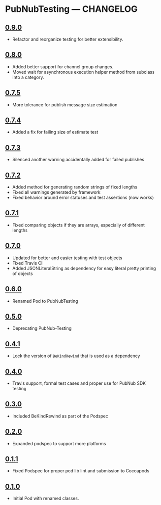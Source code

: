 # PubNubTesting — CHANGELOG

## [0.9.0](https://github.com/pubnub/objective-c-testing/releases/tag/0.9.0)

* Refactor and reorganize testing for better extensibility.

## [0.8.0](https://github.com/pubnub/objective-c-testing/releases/tag/0.8.0)

* Added better support for channel group changes.
* Moved wait for asynchronous execution helper method from subclass into a category.

## [0.7.5](https://github.com/pubnub/objective-c-testing/releases/tag/0.7.5)

* More tolerance for publish message size estimation

## [0.7.4](https://github.com/pubnub/objective-c-testing/releases/tag/0.7.4)

* Added a fix for failing size of estimate test

## [0.7.3](https://github.com/pubnub/objective-c-testing/releases/tag/0.7.3)

* Silenced another warning accidentally added for failed publishes

## [0.7.2](https://github.com/pubnub/objective-c-testing/releases/tag/0.7.2)

* Added method for generating random strings of fixed lengths
* Fixed all warnings generated by framework
* Fixed behavior around error statuses and test assertions (now works)

## [0.7.1](https://github.com/pubnub/objective-c-testing/releases/tag/0.7.1)

* Fixed comparing objects if they are arrays, especially of different lengths

## [0.7.0](https://github.com/pubnub/objective-c-testing/releases/tag/0.7.0)

* Updated for better and easier testing with test objects
* Fixed Travis CI
* Added JSONLiteralString as dependency for easy literal pretty printing of objects

## [0.6.0](https://github.com/pubnub/objective-c-testing/releases/tag/0.6.0)

* Renamed Pod to PubNubTesting

## [0.5.0](https://github.com/pubnub/objective-c-testing/releases/tag/0.5.0)

* Deprecating PubNub-Testing

## [0.4.1](https://github.com/pubnub/objective-c-testing/releases/tag/0.4.1)

* Lock the version of `BeKindRewind` that is used as a dependency

## [0.4.0](https://github.com/pubnubobjective-c-testingb-Testing/releases/tag/0.4.0)

* Travis support, formal test cases and proper use for PubNub SDK testing

## [0.3.0](https://github.com/pubnub/objective-c-testing/releases/tag/0.3.0)

* Included BeKindRewind as part of the Podspec

## [0.2.0](https://github.com/pubnub/objective-c-testing/releases/tag/0.2.0)

* Expanded podspec to support more platforms

## [0.1.1](https://github.com/pubnub/objective-c-testing/releases/tag/0.1.1)

* Fixed Podspec for proper pod lib lint and submission to Cocoapods

## [0.1.0](https://github.com/pubnub/objective-c-testing/releases/tag/0.1.0)

* Initial Pod with renamed classes.
